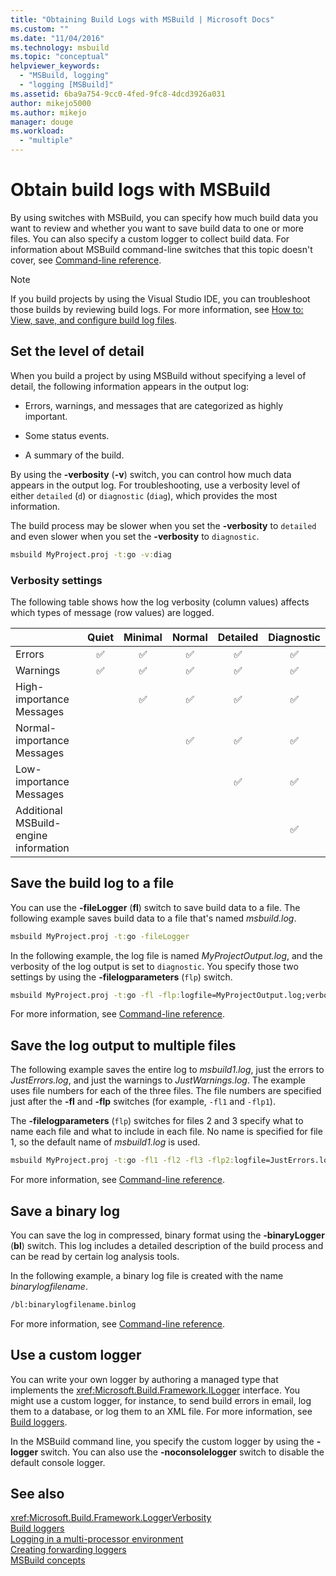 ```yaml
---
title: "Obtaining Build Logs with MSBuild | Microsoft Docs"
ms.custom: ""
ms.date: "11/04/2016"
ms.technology: msbuild
ms.topic: "conceptual"
helpviewer_keywords: 
  - "MSBuild, logging"
  - "logging [MSBuild]"
ms.assetid: 6ba9a754-9cc0-4fed-9fc8-4dcd3926a031
author: mikejo5000
ms.author: mikejo
manager: douge
ms.workload: 
  - "multiple"
---
```

# Obtain build logs with MSBuild

By using switches with MSBuild, you can specify how much build data you want to review and whether you want to save build data to one or more files. You can also specify a custom logger to collect build data. For information about MSBuild command-line switches that this topic doesn't cover, see [Command-line reference](../msbuild/msbuild-command-line-reference.md).  
  
> [!NOTE]
> If you build projects by using the Visual Studio IDE, you can troubleshoot those builds by reviewing build logs. For more information, see [How to: View, save, and configure build log files](../ide/how-to-view-save-and-configure-build-log-files.md).
  
## Set the level of detail  

 When you build a project by using MSBuild without specifying a level of detail, the following information appears in the output log:  
  
- Errors, warnings, and messages that are categorized as highly important.  
  
- Some status events.  
  
- A summary of the build.  

By using the **-verbosity** (**-v**) switch, you can control how much data appears in the output log. For troubleshooting, use a verbosity level of either `detailed` (`d`) or `diagnostic` (`diag`), which provides the most information.  

The build process may be slower when you set the **-verbosity** to `detailed` and even slower when you set the **-verbosity** to `diagnostic`.  

```cmd
msbuild MyProject.proj -t:go -v:diag  
```  

### Verbosity settings

The following table shows how the log verbosity (column values) affects which types of message (row values) are logged.

|                                       | Quiet | Minimal | Normal | Detailed | Diagnostic |
|---------------------------------------|:-----:|:-------:|:------:|:--------:|:----------:|
| Errors                                |   ✅   |    ✅    |    ✅   |     ✅    |      ✅     |
| Warnings                              |   ✅   |    ✅    |    ✅   |     ✅    |      ✅     |
| High-importance Messages              |       |    ✅    |    ✅   |     ✅    |      ✅     |
| Normal-importance  Messages           |       |         |    ✅   |     ✅    |      ✅     |
| Low-importance  Messages              |       |         |        |     ✅    |      ✅     |
| Additional MSBuild-engine information |       |         |        |          |      ✅     |

## Save the build log to a file  

You can use the **-fileLogger** (**fl**) switch to save build data to a file. The following example saves build data to a file that's named *msbuild.log*.  

```cmd  
msbuild MyProject.proj -t:go -fileLogger  
```  

 In the following example, the log file is named *MyProjectOutput.log*, and the verbosity of the log output is set to `diagnostic`. You specify those two settings by using the **-filelogparameters** (`flp`) switch.  

```cmd  
msbuild MyProject.proj -t:go -fl -flp:logfile=MyProjectOutput.log;verbosity=diagnostic  
```  

 For more information, see [Command-line reference](../msbuild/msbuild-command-line-reference.md).  
  
## Save the log output to multiple files  

 The following example saves the entire log to *msbuild1.log*, just the errors to *JustErrors.log*, and just the warnings to *JustWarnings.log*. The example uses file numbers for each of the three files. The file numbers are specified just after the **-fl** and **-flp** switches (for example, `-fl1` and `-flp1`).  
  
 The **-filelogparameters** (`flp`) switches for files 2 and 3 specify what to name each file and what to include in each file. No name is specified for file 1, so the default name of *msbuild1.log* is used.  

```cmd  
msbuild MyProject.proj -t:go -fl1 -fl2 -fl3 -flp2:logfile=JustErrors.log;errorsonly -flp3:logfile=JustWarnings.log;warningsonly  
```  

 For more information, see [Command-line reference](../msbuild/msbuild-command-line-reference.md).  

## Save a binary log

You can save the log in compressed, binary format using the **-binaryLogger** (**bl**) switch. This log includes a detailed description of the build process and can be read by certain log analysis tools.

In the following example, a binary log file is created with the name *binarylogfilename*.

```cmd  
/bl:binarylogfilename.binlog
``` 

For more information, see [Command-line reference](../msbuild/msbuild-command-line-reference.md).  

## Use a custom logger  

 You can write your own logger by authoring a managed type that implements the <xref:Microsoft.Build.Framework.ILogger> interface. You might use a custom logger, for instance, to send build errors in email, log them to a database, or log them to an XML file. For more information, see [Build loggers](../msbuild/build-loggers.md).  
  
 In the MSBuild command line, you specify the custom logger by using the **-logger** switch. You can also use the **-noconsolelogger** switch to disable the default console logger.  
  
## See also  

 <xref:Microsoft.Build.Framework.LoggerVerbosity>   
 [Build loggers](../msbuild/build-loggers.md)   
 [Logging in a multi-processor environment](../msbuild/logging-in-a-multi-processor-environment.md)   
 [Creating forwarding loggers](../msbuild/creating-forwarding-loggers.md)   
 [MSBuild concepts](../msbuild/msbuild-concepts.md)